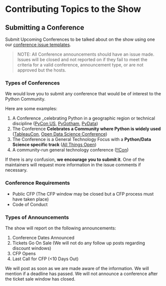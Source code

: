 # Contributing Topics to the Show

## Submitting a Conference
Submit Upcoming Conferences to be talked about on the show using one our [conference issue templates](https://github.com/python-community-news/topics/issues/new/choose).

> NOTE: All Conference announcements should have an issue made. Issues will be closed and not reported on if they fail to meet the criteria for a valid conference, announcement type, or are not approved but the hosts.

### Types of Conferences
We would love you to submit any conference that would be of interest to the Python Community.

Here are some examples:

1. A Conference _celebrating Python in a geographic region or technical discipline ([PyCon US](https://pycon.us), [PyGotham](https://pygotham.org), [PyData](https://pydata.org/upcoming-events/))
2. The Conference **Celebrates a Community where Python is widely used** ([TableauCon](https://www.tableau.com/events/conference), [Open Data Science Conference](https://odsc.com))
3. The Conference is a General Technology Focus with a **Python/Data Science specific track** ([All Things Open](https://www.allthingsopen.org))
4. A community-run general technology conference ([!!Con](https://bangbangcon.com))

If there is any confusion, **we encourage you to submit it**. One of the maintainers will request more information in the issue comments if necessary.

### Conference Requirements
- Public CFP (The CFP window may be closed but a CFP process must have taken place)
- Code of Conduct

### Types of Announcements

The show will report on the following announcements:
 
 1. Conference Dates Announced
 2. Tickets Go On Sale (We will not do any follow up posts regarding discount windows)
 3. CFP Opens
 4. Last Call for CFP (<10 Days Out)

We will post as soon as we are made aware of the information. We will mention if a deadline has passed. We will not announce a conference after the ticket sale window has closed.
